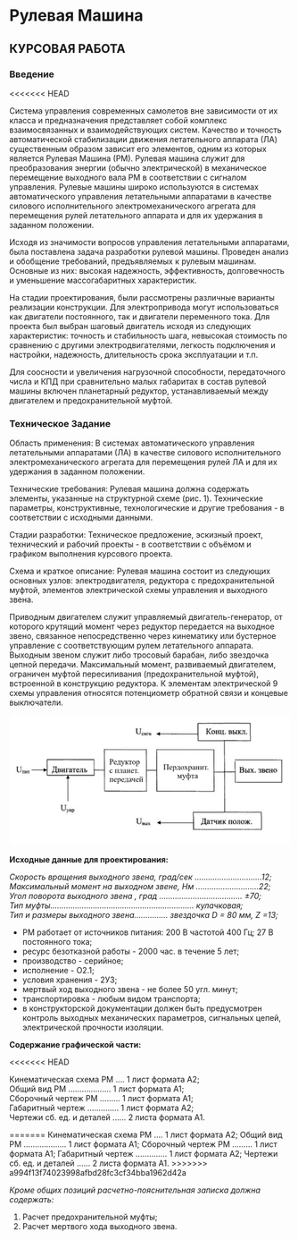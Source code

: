 # **Рулевая Машина**
## КУРСОВАЯ РАБОТА



### **Введение**

<<<<<<< HEAD
<p>Система управления современных самолетов вне зависимости от их класса и предназначения представляет собой комплекс взаимосвязанных и взаимодействующих систем. Качество и точность автоматической стабилизации движения летательного аппарата (ЛА) существенным образом зависит его элементов, одним из которых является Рулевая Машина (РМ). Рулевая машина служит для преобразования энергии (обычно электрической) в механическое перемещение выходного вала РМ в соответствии с сигналом управления. Рулевые машины широко используются в системах автоматического управления летательными аппаратами в качестве силового исполнительного электромеханического агрегата для перемещения рулей летательного аппарата и для их удержания в заданном положении.</p>
<p>Исходя из значимости вопросов управления летательными аппаратами, была поставлена задача разработки рулевой машины. Проведен анализ и обобщение требований, предъявляемых к рулевым машинам. Основные из них: высокая надежность, эффективность, долговечность и уменьшение массогабаритных характеристик. </p>
<p>На стадии проектирования, были рассмотрены различные варианты реализации конструкции. Для электропривода могут использоваться как двигатели постоянного, так и двигатели переменного тока. Для проекта был выбран шаговый двигатель исходя из следующих характеристик: точность и стабильность шага, невысокая стоимость по сравнению с другими электродвигателями, легкость подключения и настройки, надежность, длительность срока эксплуатации и т.п. </p>
<p>Для соосности и увеличения нагрузочной способности, передаточного числа и КПД при сравнительно малых габаритах в состав рулевой машины включен планетарный редуктор, устанавливаемый между двигателем и предохранительной муфтой.</p>


### **Техническое Задание**
<p>Область применения: В системах автоматического управления летательными аппаратами (ЛА) в качестве силового исполнительного электромеханического агрегата для перемещения рулей ЛА и для их удержания в заданном положении. </p>
<p>Технические требования: Рулевая машина должна содержать элементы, указанные на структурной схеме (рис. 1). Технические параметры, конструктивные, технологические и другие требования - в соответствии с исходными данными. </p>
<p>Стадии разработки: Техническое предложение, эскизный проект, технический и рабочий проекты - в соответствии с объёмом и графиком выполнения курсового проекта. </p>
<p>Схема и краткое описание: Рулевая машина состоит из следующих основных узлов: электродвигателя, редуктора с предохранительной муфтой, элементов электрической схемы управления и выходного звена.</p>
<p>Приводным двигателем служит управляемый двигатель-генератор, от которого крутящий момент через редуктор передается на выходное звено, связанное непосредственно через кинематику или бустерное управление с соответствующим рулем летательного аппарата. Выходным звеном служит либо тросовый барабан, либо звездочка цепной передачи. Максимальный момент, развиваемый двигателем, ограничен муфтой пересиливания (предохранительной муфтой), встроенной в конструкцию редуктора. К элементам электрической 9 схемы управления относятся потенциометр обратной связи и концевые выключатели.</p>

![alt text](Drawings/Логич.Схема.png)
        
**Исходные данные для проектирования:**

*<p>*Скорость вращения выходного звена, град/сек ………………………...12;<br>
Максимальный момент на выходном звене, Н*м ….…………………...22;<br>
Угол поворота выходного звена , град ………….…………………… ±70;<br>
Тип муфты……………………………...………………………. кулачковая;<br>
Тип и размеры выходного звена…………… звездочка D = 80 мм, Z =13;*</p>

- РМ работает от источников питания: 200 В частотой 400 Гц; 27 В постоянного тока; 
- ресурс безотказной работы - 2000 час. в течение 5 лет; 
- производство - серийное;
- исполнение - О2.1;
- условия хранения - 2У3; 
- мертвый ход выходного звена - не более 50 угл. минут; 
- транспортировка - любым видом транспорта; 
- в конструкторской документации должен быть предусмотрен контроль выходных механических параметров, сигнальных цепей, электрической прочности изоляции. 

**Содержание графической части:**

<<<<<<< HEAD
<p>Кинематическая схема РМ …. 1 лист формата А2;<br>
Общий вид РМ ………………. 1 лист формата А1;<br>
Сборочный чертеж РМ ……… 1 лист формата А1;<br>
Габаритный чертеж ………….. 1 лист формата А2;<br>
Чертежи сб. ед. и деталей …… 2 листа формата А1.</p>
=======
    Кинематическая схема РМ …. 1 лист формата А2;  
    Общий вид РМ ………………. 1 лист формата А1;  
    Сборочный чертеж РМ ……… 1 лист формата А1;  
    Габаритный чертеж ………….. 1 лист формата А2;  
    Чертежи сб. ед. и деталей …… 2 листа формата А1.
>>>>>>> a994f13f74023998afbd28fc3cf34bba1962d42a

*Кроме общих позиций расчетно-пояснительная записка должна содержать:*

   1.	Расчет предохранительной муфты;
   2.	Расчет мертвого хода выходного звена.
